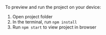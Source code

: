 
  
  To preview and run the project on your device:
  1) Open project folder 
  2) In the terminal, run `npm install`
  3) Run `npm start` to view project in browser
  